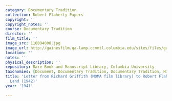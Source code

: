 ```yaml
---
category: Documentary Tradition
collection: Robert Flaherty Papers
copyright: ''
copyright_notes: ''
course: Documentary Tradition
director: ''
film_title: ''
image_src: 110094008.jpg
image_url: http://gainesfilm.qa-lamp.ccnmtl.columbia.edu/sites/files/gainesfilm/images/110094008.jpg
location: ''
notes: ''
physical_description: ''
repository: Rare Book and Manuscript Library, Columbia University
taxonomies: [Document, Documentary Tradition, Documentary Tradition, Historiography]
title: 'Letter from Richard Griffith (MOMA film library) to Robert Flaherty Re: The
  Land (1942)'
year: '1941'

---
```

